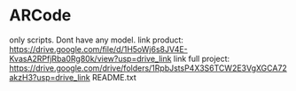# ARCode
 only scripts. Dont have any model. 
 link product: https://drive.google.com/file/d/1H5oWj6s8JV4E-KvasA2RPfjRba0Rg80k/view?usp=drive_link
 link full project: https://drive.google.com/drive/folders/1RpbJstsP4X3S6TCW2E3VgXGCA72akzH3?usp=drive_link
 README.txt
